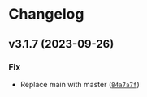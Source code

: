 # Changelog

<!--next-version-placeholder-->

## v3.1.7 (2023-09-26)

### Fix

* Replace main with master ([`84a7a7f`](https://github.com/Python-MyQ/Python-MyQ/commit/84a7a7f04f04743792388429c1fbd19414444550))
